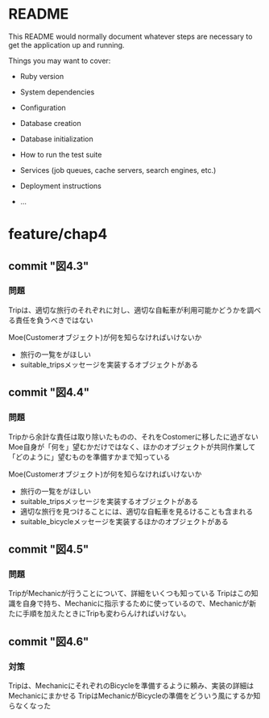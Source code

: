 # README

This README would normally document whatever steps are necessary to get the
application up and running.

Things you may want to cover:

* Ruby version

* System dependencies

* Configuration

* Database creation

* Database initialization

* How to run the test suite

* Services (job queues, cache servers, search engines, etc.)

* Deployment instructions

* ...

# feature/chap4

## commit "図4.3"

### 問題
Tripは、適切な旅行のそれぞれに対し、適切な自転車が利用可能かどうかを調べる責任を負うべきではない

Moe(Customerオブジェクト)が何を知らなければいけないか
- 旅行の一覧をがほしい
- suitable_tripsメッセージを実装するオブジェクトがある

## commit "図4.4"

### 問題
Tripから余計な責任は取り除いたものの、それをCostomerに移したに過ぎない
Moe自身が「何を」望むかだけではなく、ほかのオブジェクトが共同作業して「どのように」望むものを準備すかまで知っている

Moe(Customerオブジェクト)が何を知らなければいけないか
- 旅行の一覧をがほしい
- suitable_tripsメッセージを実装するオブジェクトがある
- 適切な旅行を見つけることには、適切な自転車を見るけることも含まれる
- suitable_bicycleメッセージを実装するほかのオブジェクトがある


## commit "図4.5"

### 問題
TripがMechanicが行うことについて、詳細をいくつも知っている
Tripはこの知識を自身で持ち、Mechanicに指示するために使っているので、Mechanicが新たに手順を加えたときにTripも変わらんければいけない。

## commit "図4.6"

### 対策
Tripは、MechanicにそれぞれのBicycleを準備するように頼み、実装の詳細はMechanicにまかせる
TripはMechanicがBicycleの準備をどういう風にするか知らなくなった
